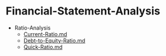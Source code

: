 
# Financial-Statement-Analysis

- Ratio-Analysis
  - [Current-Ratio.md](./Current-Ratio.md)
  - [Debt-to-Equity-Ratio.md](./Debt-to-Equity-Ratio.md)
  - [Quick-Ratio.md](./Quick-Ratio.md)
